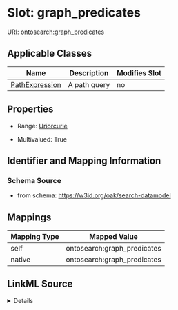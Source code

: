 

# Slot: graph_predicates



URI: [ontosearch:graph_predicates](https://w3id.org/oak/search-datamodel/graph_predicates)



<!-- no inheritance hierarchy -->





## Applicable Classes

| Name | Description | Modifies Slot |
| --- | --- | --- |
| [PathExpression](PathExpression.md) | A path query |  no  |







## Properties

* Range: [Uriorcurie](Uriorcurie.md)

* Multivalued: True





## Identifier and Mapping Information







### Schema Source


* from schema: https://w3id.org/oak/search-datamodel




## Mappings

| Mapping Type | Mapped Value |
| ---  | ---  |
| self | ontosearch:graph_predicates |
| native | ontosearch:graph_predicates |




## LinkML Source

<details>
```yaml
name: graph_predicates
from_schema: https://w3id.org/oak/search-datamodel
rank: 1000
alias: graph_predicates
owner: PathExpression
domain_of:
- PathExpression
range: uriorcurie
multivalued: true

```
</details>